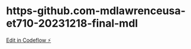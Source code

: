 # https-github.com-mdlawrenceusa-et710-20231218-final-mdl

[Edit in Codeflow ⚡️](https://stackblitz.com/~/github.com/GitWisdom0208/https-github.com-mdlawrenceusa-et710-20231218-final-mdl)